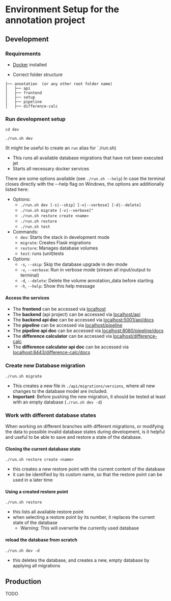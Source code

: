 # Environment Setup for the annotation project

## Development
### Requirements
- [Docker](https://www.docker.com/products/docker-desktop/) installed

- Correct folder structure
```
├── annotation  (or any other root folder name)
│   ├── api
│   ├── frontend
│   ├── setup
│   ├── pipeline
│   ├── difference-calc
  ```

### Run development setup
```shell
cd dev
```
```shell
./run.sh dev
```
(It might be useful to create an `run` alias for `./run.sh)
- This runs all available database migrations that have not been executed jet
- Starts all necessary docker services

There are some options available (see `./run.sh --help`)
In case the terminal closes directly with the --help flag on Windows, the options are additionally listed here:
- Options:
  - `./run.sh dev [-s|--skip] [-v|--verbose] [-d|--delete]`
  - `./run.sh migrate [-v|--verbose]"`
  - `./run.sh restore create <name>`
  - `./run.sh restore`
  - `./run.sh test`
- Commands:
  - `dev`: Starts the stack in development mode
  - `migrate`: Creates Flask migrations
  - `restore`: Manages database volumes
  - `test`: runs (unit)tests
- Options:
  - `-s`, `--skip`: Skip the database upgrade in dev mode
  - `-v`, `--verbose`: Run in verbose mode (stream all input/output to terminal)
  - `-d`, `--delete`: Delete the volume annotation_data before starting
  - `-h`, `--help`: Show this help message

#### Access the services
- The **frontend** can be accessed via [localhost](http://localhost)
- The **backend** (api project) can be accessed via [localhost/api](http://localhost/api)
- The **backend api doc** can be accessed via [localhost:5001/api/docs](http://localhost:5001/api/docs)
- The **pipeline** can be accessed via [localhost/pipeline](http://localhost/pipeline)
- The **pipeline api doc** can be accessed via [localhost:8080/pipeline/docs](http://localhost:8080/pipeline/docs)
- The **difference calculator** can be accessed via [localhost/difference-calc](http://localhost/difference-calc)
- The **difference calculator api doc** can be accessed via [localhost:8443/difference-calc/docs](http://localhost:8443/difference-calc/docs)

### Create new Database migration
```shell
./run.sh migrate
````
- This creates a new file in `./api/migrations/versions`, where all new changes to the database model are included.
- **Important**: Before pushing the new migration, it should be tested at least with an empty database (`./run.sh dev -d`)

### Work with different database states
When working on different branches with different migrations, or modifying the data to possible invalid database states during development, is it helpful and useful to be able to save and restore a state of the database.

#### Cloning the current database state
```shell
./run.sh restore create <name>
```
- this creates a new restore point with the current content of the database
- it can be identified by its custom name, so that the restore point can be used in a later time

#### Using a created restore point
```shell
./run.sh restore
```

- this lists all available restore point
- when selecting a restore point by its number, it replaces the current state of the database
  - Warning: This will overwrite the currently used database

#### reload the database from scratch
```shell
./run.sh dev -d
```
- this deletes the database, and creates a new, empty database by applying all migrations

## Production
TODO
